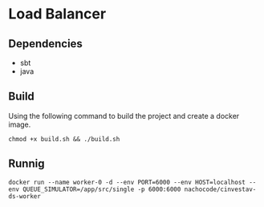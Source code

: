 # Load Balancer
## Dependencies
- sbt
- java
## Build 
Using the following command to build the project and create a docker image.
```
chmod +x build.sh && ./build.sh
```
## Runnig
```
docker run --name worker-0 -d --env PORT=6000 --env HOST=localhost --env QUEUE_SIMULATOR=/app/src/single -p 6000:6000 nachocode/cinvestav-ds-worker 
```

